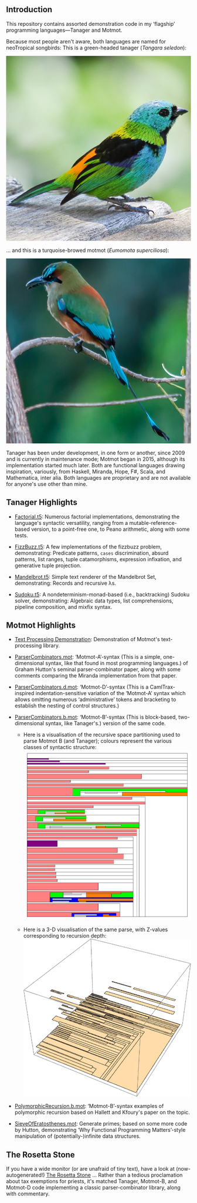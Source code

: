 ## Introduction

This repository contains assorted demonstration code in my
‘flagship’ programming languages—Tanager and Motmot.

Because most people aren't aware, both languages are named
for neoTropical songbirds: This is a green-headed tanager
(_Tangara seledon_):

![A pretty tanager.](./images/tanager.jpg)

… and this is a turquoise-browed motmot (_Eumomota
superciliosa_):

![A pretty motmot.](./images/motmot.jpg)

Tanager has been under development, in one form or another,
since 2009 and is currently in maintenance mode; Motmot
began in 2015, although its implementation started much
later. Both are functional languages drawing inspiration,
variously, from Haskell, Miranda, Hope, F#, Scala, and
Mathematica, inter alia. Both languages are proprietary and
are not available for anyone's use other than mine.

## Tanager Highlights

* [Factorial.t5](Factorial.t5): Numerous factorial
  implementations, demonstrating the language's syntactic
  versatility, ranging from a mutable-reference-based
  version, to a point-free one, to Peano arithmetic, along
  with some tests.

* [FizzBuzz.t5](FizzBuzz.t5): A few implementations of the
  fizzbuzz problem, demonstrating: Predicate patterns,
  `cases` discrimination, absurd patterns, list ranges,
  tuple catamorphisms, expression infixation, and generative
  tuple projection.

* [Mandelbrot.t5](Mandelbrot.t5): Simple text renderer of
  the Mandelbrot Set, demonstrating: Records and recursive
  λs.


* [Sudoku.t5](Sudoku.t5): A nondeterminism-monad-based
  (i.e., backtracking) Sudoku solver, demonstrating:
  Algebraic data types, list comprehensions, pipeline
  composition, and mixfix syntax.

## Motmot Highlights

* [Text Processing
  Demonstration](text-processing/README.md): Demonstration
  of Motmot's text-processing library.

* [ParserCombinators.mot](ParserCombinators.mot):
  ‘Motmot-A’-syntax (This is a simple, one-dimensional
  syntax, like that found in most programming languages.) of
  Graham Hutton's seminal parser-combinator paper, along
  with some comments comparing the Miranda implementation
  from that paper.

* [ParserCombinators.d.mot](ParserCombinators.d.mot):
  ‘Motmot-D’-syntax (This is a CamlTrax-inspired
  indentation-sensitive variation of the ‘Motmot-A’ syntax
  which allows omitting numerous ‘administrative’ tokens and
  bracketing to establish the nesting of control
  structures.)

* [ParserCombinators.b.mot](ParserCombinators.b.mot):
  ‘Motmot-B’-syntax (This is block-based, two-dimensional
  syntax, like Tanager's.) version of the same code.

  * Here is a visualisation of the recursive space
    partitioning used to parse Motmot B (and Tanager);
    colours represent the various classes of syntactic
    structure:
    ![Motmot-B syntax.](MotmotBParserVisualisation.png)

  * Here is a 3-D visualisation of the same parse, with
    Z-values corresponding to recursion depth:
    ![Motmot-B syntax.](MotmotBParserVisualisation3D.png)

* [PolymorphicRecursion.b.mot](PolymorphicRecursion.b.mot):
  ‘Motmot-B’-syntax examples of polymorphic recursion based
  on Hallett and Kfoury's paper on the topic.

* [SieveOfEratosthenes.mot](SieveOfEratosthenes.mot):
  Generate primes; based on some more code by Hutton,
  demonstrating ‘Why Functional Programming Matters’-style
  manipulation of (potentially-)infinite data structures.

## The Rosetta Stone

If you have a wide monitor (or are unafraid of tiny text),
have a look at (now-autogenerated!)
[The Rosetta Stone](RosettaStone.txt) … Rather than a
tedious proclamation about tax exemptions for priests, it's
matched Tanager, Motmot-B, and Motmot-D code implementing a
classic parser-combinator library, along with commentary.
